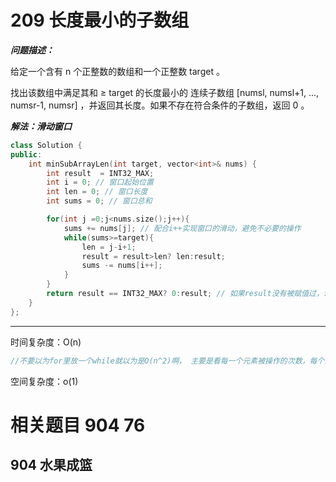 # 209 长度最小的子数组
***问题描述：***

给定一个含有 n 个正整数的数组和一个正整数 target 。

找出该数组中满足其和 ≥ target 的长度最小的 连续子数组 [numsl, numsl+1, ..., numsr-1, numsr] ，并返回其长度。如果不存在符合条件的子数组，返回 0 。

***解法：滑动窗口***
```cpp
class Solution {
public:
    int minSubArrayLen(int target, vector<int>& nums) {
        int result  = INT32_MAX;
        int i = 0; // 窗口起始位置
        int len = 0; // 窗口长度
        int sums = 0; // 窗口总和

        for(int j =0;j<nums.size();j++){
            sums += nums[j]; // 配合i++实现窗口的滑动，避免不必要的操作 
            while(sums>=target){
                len = j-i+1;
                result = result>len? len:result;
                sums -= nums[i++];
            }
        }
        return result == INT32_MAX? 0:result; // 如果result没有被赋值过，说明没有符合条件的子序列
    }
};
```
---
时间复杂度：O(n)
```cpp
//不要以为for里放一个while就以为是O(n^2)啊， 主要是看每一个元素被操作的次数，每个元素在滑动窗后进来操作一次，出去操作一次，每个元素都是被操作两次，所以时间复杂度是 2 × n 也就是O(n)。
```
空间复杂度：o(1)

# 相关题目 904 76

## 904 水果成篮

